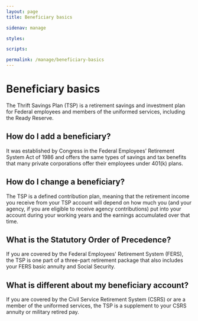 ```yaml
---
layout: page
title: Beneficiary basics

sidenav: manage

styles:

scripts:

permalink: /manage/beneficiary-basics
---
```

<h1>Beneficiary basics</h1>
<p>The Thrift Savings Plan (TSP) is a retirement savings and investment plan for Federal employees and members of the uniformed services, including the Ready Reserve.</p>

<h2>How do I add a beneficiary?</h2>
<p>It was established by Congress in the Federal Employees’ Retirement System Act of 1986 and offers the same types of savings and tax benefits that many private corporations offer their employees under 401(k) plans.</p>

<h2>How do I change a beneficiary?</h2>
<p>The TSP is a defined contribution plan, meaning that the retirement income you receive from your TSP account will depend on how much you (and your agency, if you are eligible to receive agency contributions) put into your account during your working years and the earnings accumulated over that time.</p>

<h2>What is the Statutory Order of Precedence?</h2>
<p>If you are covered by the Federal Employees' Retirement System (FERS), the TSP is one part of a three-part retirement package that also includes your FERS basic annuity and Social Security.</p>

<h2>What is different about my beneficiary account?</h2>
<p>If you are covered by the Civil Service Retirement System (CSRS) or are a member of the uniformed services, the TSP is a supplement to your CSRS annuity or military retired pay.</p>
<!-- CONTENT END -->
